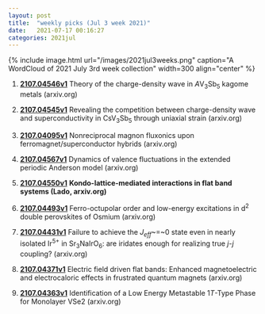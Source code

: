 ```yaml
---
layout: post
title:  "weekly picks (Jul 3 week 2021)"
date:   2021-07-17 00:16:27
categories: 2021jul
---
```


{% include image.html url="/images/2021jul3weeks.png" caption="A WordCloud of 2021 July 3rd week collection" width=300 align="center" %}


1. **[2107.04546v1](https://arxiv.org/abs/2107.04546v1)** Theory of the charge-density wave in $A$V$_3$Sb$_5$ kagome metals (arxiv.org)

1. **[2107.04545v1](https://arxiv.org/abs/2107.04545v1)** Revealing the competition between charge-density wave and superconductivity in CsV$_3$Sb$_5$ through uniaxial strain (arxiv.org)

1. **[2107.04095v1](https://arxiv.org/abs/2107.04095v1)** Nonreciprocal magnon fluxonics upon ferromagnet/superconductor hybrids (arxiv.org)

1. **[2107.04567v1](https://arxiv.org/abs/2107.04567v1)** Dynamics of valence fluctuations in the extended periodic Anderson model (arxiv.org)

1. **[2107.04550v1](https://arxiv.org/abs/2107.04550v1)** **Kondo-lattice-mediated interactions in flat band systems (Lado, arxiv.org)**

1. **[2107.04493v1](https://arxiv.org/abs/2107.04493v1)** Ferro-octupolar order and low-energy excitations in d$^2$ double perovskites of Osmium (arxiv.org)

1. **[2107.04431v1](https://arxiv.org/abs/2107.04431v1)** Failure to achieve the $J_{eff}$~=~0 state even in nearly isolated Ir$^{5+}$ in Sr$_3$NaIrO$_6$: are iridates enough for realizing true $j$-$j$ coupling? (arxiv.org)

1. **[2107.04371v1](https://arxiv.org/abs/2107.04371v1)** Electric field driven flat bands: Enhanced magnetoelectric and electrocaloric effects in frustrated quantum magnets (arxiv.org)

1. **[2107.04363v1](https://arxiv.org/abs/2107.04363v1)** Identification of a Low Energy Metastable 1$T$-Type Phase for Monolayer VSe2 (arxiv.org)

